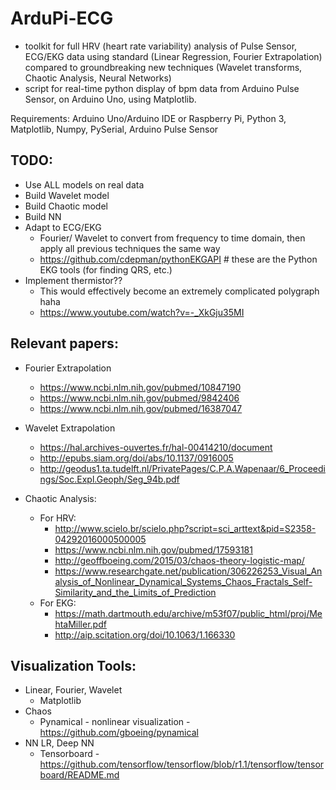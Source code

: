 # ArduPi-ECG
- toolkit for full HRV (heart rate variability) analysis of Pulse Sensor, ECG/EKG data using standard (Linear Regression, Fourier Extrapolation) compared to groundbreaking new techniques (Wavelet transforms, Chaotic Analysis, Neural Networks)
- script for real-time python display of bpm data from Arduino Pulse Sensor, on Arduino Uno, using Matplotlib.

Requirements: Arduino Uno/Arduino IDE or Raspberry Pi, Python 3, Matplotlib, Numpy, PySerial, Arduino Pulse Sensor
## TODO:
- Use ALL models on real data
- Build Wavelet model
- Build Chaotic model
- Build NN 
- Adapt to ECG/EKG
  - Fourier/ Wavelet to convert from frequency to time domain, then apply all previous techniques the same way
  - https://github.com/cdepman/pythonEKGAPI # these are the Python EKG tools (for finding QRS, etc.) 
- Implement thermistor??
  - This would effectively become an extremely complicated polygraph haha
  - https://www.youtube.com/watch?v=-_XkGju35MI

## Relevant papers:
- Fourier Extrapolation
  - https://www.ncbi.nlm.nih.gov/pubmed/10847190
  - https://www.ncbi.nlm.nih.gov/pubmed/9842406
  - https://www.ncbi.nlm.nih.gov/pubmed/16387047

- Wavelet Extrapolation
  - https://hal.archives-ouvertes.fr/hal-00414210/document
  - http://epubs.siam.org/doi/abs/10.1137/0916005
  - http://geodus1.ta.tudelft.nl/PrivatePages/C.P.A.Wapenaar/6_Proceedings/Soc.Expl.Geoph/Seg_94b.pdf

- Chaotic Analysis:
  - For HRV:
    - http://www.scielo.br/scielo.php?script=sci_arttext&pid=S2358-04292016000500005
    - https://www.ncbi.nlm.nih.gov/pubmed/17593181
    - http://geoffboeing.com/2015/03/chaos-theory-logistic-map/
    - https://www.researchgate.net/publication/306226253_Visual_Analysis_of_Nonlinear_Dynamical_Systems_Chaos_Fractals_Self-Similarity_and_the_Limits_of_Prediction
  - For EKG:
    - https://math.dartmouth.edu/archive/m53f07/public_html/proj/MehtaMiller.pdf
    - http://aip.scitation.org/doi/10.1063/1.166330

## Visualization Tools:
- Linear, Fourier, Wavelet
  - Matplotlib
- Chaos
  - Pynamical - nonlinear visualization - https://github.com/gboeing/pynamical
- NN LR, Deep NN
  - Tensorboard - https://github.com/tensorflow/tensorflow/blob/r1.1/tensorflow/tensorboard/README.md

